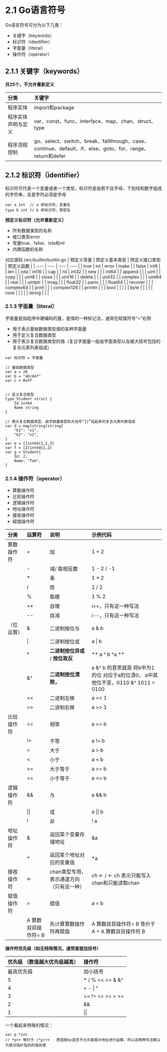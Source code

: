 # 2.1 Go语言符号

Go语言符号可分为以下几类：

* 关键字（keywords）
* 标识符（identifier）
* 字面量（literal）
* 操作符（operator）

## 2.1.1 关键字（keywords）

**共25个，不允许重新定义**

| 分类 | 关键字 |
| :--- | :--- |
| 程序实体 | import和package |
| 程序实体声明与定义 | var、const、func、interface、map、chan、struct、type |
| 程序流程控制 | go、select、switch、break、fallthrough、case、continue、default、if、else、goto、for、range、return和defer |

## 

## 2.1.2 标识符（identifier）

标识符可代表一个变量或者一个类型，标识符是由若干自字母、下划线和数字组成的字符串，且首字符必须是字母

```
var a int  // a 即标识符，变量名
type b int // b 即标识符，类型名
```

**预定义标识符（允许重新定义）**

* 所有数据类型的名称
* 接口类型error
* 常量true、false、iota和nil
* 内建函数的名称

对应源码 /src/builtin/builtin.go
| 预定义常量 | 预定义基本类型 | 预定义接口类型 | 预定义函数 |
| :--- | :--- | :--- | :--- |
| true | int | error | make |
| false | int8 |  | len |
| iota | int16 |  | cap |
| nil | int32 |  | new |
|  | int64 |  | append |
|  | uint |  | copy |
|  | uint8 |  | close |
|  | uint16 |  | delete |
|  | uint32 |  | complex |
|  | uint64 |  | real |
|  | uintptr |  | imag |
|  | float32 |  | panic |
|  | float64 |  | recover |
|  | complex64 |  | print |
|  | complex128 |  | println |
|  | bool |  |  |
|  | byte |  |  |
|  | rune |  |  |
|  | string |  |  |

### 2.1.3 字面量（literal）

字面量是指程序中硬编码的量，是值的一种标记法，通常在赋值符号“=”右侧

* 用于表示基础数据类型值的各种字面量
* 用于定义复合数据类型
* 用于表示复合数据类型的值（复合字面量一般由字面类型以及被大括号包括的复合元素列表组成）

```
var 标识符 = 字面量

// 基础数据类型
var a = 20 
var b = "abcdef"
var c = 0xFF


// 定义复合类型
type Student struct {
    Id int64
    Name string
}

// 表示复合数据类型，由字面量类型和大括号“{}”括起来的复合元素列表组成
var d = map[string]string{
    "k1": "v1",
    "k2": "v2",
}
var e = []int64{1,2,3}
var f = [2]int64{1,2}
var g = Student{
    Id: 2,
    Name: "Tom",
}
```


### 2.1.4 操作符（operator）

* 算数操作符
* 比较操作符
* 逻辑操作符
* 地址操作符
* 接收操作符
* 赋值操作符

| 分类 | 运算符 | 说明 | 示例代码 |
| :--- | :--- | :--- | :--- |
| 算数操作符 | + | 加 | 1 + 2 |
|  | - | 减/ 取相反数 | 1 - 2  /   -1 |
|  | \* | 乘 | 1 \* 2 |
|  | / | 除 | 1 / 2 |
|  | % | 取模 | 1 % 2 |
|  | ++ | 自增 | i++，只有这一种写法 |
|  | -- | 自减 | i--，只有这一种写法 |
| （位运算） | & | 二进制按位与 | a & b |
|  | \| | 二进制按位或 | a \| b |
|  | **^** | **二进制按位异或** / **按位取反** | ** a ^ b    ^a  ** |
|  | &^ | **二进制按位清除，** | a &^ b 的意思就是 将b中为1的位 对应于a的位清0， a中其他位不变，0110 &^ 1011 = 0100 |
|  | &lt;&lt; | 二进制左移 | a &lt;&lt; 1 |
|  | &gt;&gt; | 二进制右移 | a &gt;&gt; 1 |
| 比较操作符 | == | 相等 | a == b |
|  | != | 不等 | a != b |
|  | &gt; | 大于 | a &gt; b |
|  | &lt; | 小于 | a &lt; b |
|  | &gt;= | 大于等于 | a &gt;= b |
|  | &lt;= | 小于等于 | a &lt;= b |
| 逻辑操作符 | && | 与 | a && b |
|  | \|\| | 或 | a \|\| b |
|  | ! | 非 | ! a |
| 地址操作符 | & | 返回某个变量存储地址 | &a |
|  | \* | 返回某个地址对应的变量值 | \*a |
| 接收操作符 | &lt;- | chan类型专用，表示通道方向（只有这一种） | ch &lt;-   /  &lt;- ch  表示只能写入chan和只能读取chan |
| 赋值操作符 | = | 赋值 | a = b |
|  | A 算数双目操作符= B | 先计算算数操作符再赋值 | A 算数双目操作符= B  等价于 A = A 算数双目操作符 B |

**操作符优先级（如无特殊情况，通常直接加括号）**

| 优先级 （数值越大优先级越高） | 操作符 |
| :--- | :--- |
| 最高优先级 | 加小括号 |
| 5 | \* / % &lt;&lt; &gt;&gt; &  &^ |
| 4 | +  -  \|  ^ |
| 3 | ==  !=  &lt;= &gt;= &gt; &gt;= |
| 2 | && |
| 1 | \|\| |

一个看起来特殊的情况：

```
var p *int
// *p++ 等价于 (*p)++   原因是Go语言不允许直接对地址进行运算，所以这两种写法都认为是对指针指向的值自增

```





